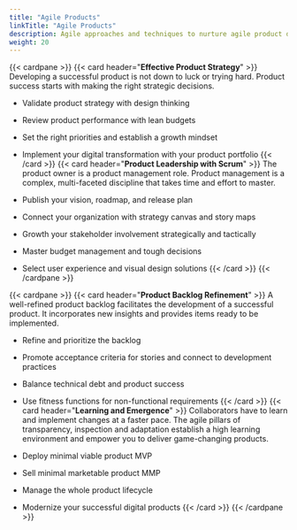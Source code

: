 ```yaml
---
title: "Agile Products"
linkTitle: "Agile Products"
description: Agile approaches and techniques to nurture agile product development in your organization
weight: 20
---
```

{{< cardpane >}}
{{< card header="**Effective Product Strategy**" >}}
Developing a successful product is not down to luck or trying hard.
Product success starts with making the right strategic decisions.

* Validate product strategy with design thinking
* Review product performance with lean budgets
* Set the right priorities and establish a growth mindset
* Implement your digital transformation with your product portfolio
{{< /card >}}
{{< card header="**Product Leadership with Scrum**" >}}
The product owner is a product management role.
Product management is a complex, multi-faceted discipline that takes time and effort to master.

* Publish your vision, roadmap, and release plan
* Connect your organization with strategy canvas and story maps
* Growth your stakeholder involvement strategically and tactically
* Master budget management and tough decisions
* Select  user experience and visual design solutions
{{< /card >}}
{{< /cardpane >}}

{{< cardpane >}}
{{< card header="**Product Backlog Refinement**" >}}
A well-refined product backlog facilitates the development of a successful product.
It incorporates new insights and provides items ready to be implemented.

* Refine and prioritize the backlog
* Promote acceptance criteria for stories and connect to development practices
* Balance technical debt and product success
* Use fitness functions for non-functional requirements
{{< /card >}}
{{< card header="**Learning and Emergence**" >}}
Collaborators have to learn and implement changes at a faster pace.
The agile pillars of transparency, inspection and adaptation establish a high learning environment and empower you to deliver game-changing products.

* Deploy minimal viable product MVP
* Sell minimal marketable product MMP
* Manage the whole product lifecycle
* Modernize your successful digital products
{{< /card >}}
{{< /cardpane >}}
